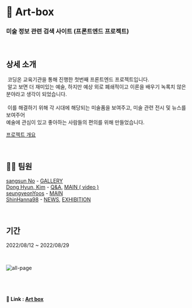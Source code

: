 # 🎨 Art-box

### 미술 정보 관련 검색 사이트 (프론트엔드 프로젝트)

<br/>

## 상세 소개  
&nbsp;코딩온 교육기관을 통해 진행한 첫번째 프론트엔드 프로젝트입니다.  
&nbsp;알고 보면 더 재미있는 예술, 하지만 예상 외로 폐쇄적이고 이론을 배우기 녹록치 않은 분야라고 생각이 되었습니다.  
<br/>
&nbsp;이를 해결하기 위해 각 시대에 해당되는 미술품을 보여주고, 미술 관련 전시 및 뉴스를 보여주어   
예술에 관심이 있고 좋아하는 사람들의 편의를 위해 만들었습니다.

[프로젝트 개요](http://127.0.0.1:4000/art%20box/art-box-1-%EA%B0%9C%EC%9A%94/ "개요")

<br/>

## 💁🏻 팀원  

[sangsun No](https://github.com/sangsunNo "sangsun No") - [GALLERY](http://118.67.142.110:8000/show_data "GALLERY")  
[Dong Hyun, Kim](https://github.com/GarlicScent "Dong Hyun, Kim") - [Q&A](http://118.67.142.110:8000/inquery "Q&A"), [MAIN ( video )](http://118.67.142.110:8000/ "MAIN ( video )")    
[seungyeonYoos](https://github.com/seungyeonYoos "seungyeonYoos")  - [MAIN](http://118.67.142.110:8000/ "MAIN ")  
[ShinHanna98](https://github.com/ShinHanna98 "ShinHanna98") - [NEWS](http://118.67.142.110:8000/news_page "NEWS"), [EXHIBITION](http://118.67.142.110:8000/exhibition "EXHIBITION")  

<br/>

## 기간  
2022/08/12 ~ 2022/08/29  

<br/>

![all-page](https://user-images.githubusercontent.com/26360179/195307262-9760a556-265d-40f5-a446-02e9b2293ac4.gif)

<br/><br/>

#### 🔗 Link : [Art box](http://118.67.142.110:8000/)
